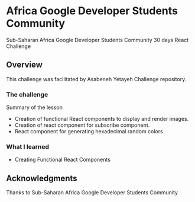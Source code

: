 # Africa Google Developer Students  Community

Sub-Saharan Africa Google Developer Students Community 30 days React Challenge

## Overview

This challenge was facilitated by  Asabeneh Yetayeh Challenge repository.


### The challenge

Summary of the lesson 

- Creation of functional React components to display and render images.
- Creation of react component for subscribe component.
- React component for generating hexadecimal random colors

### What I learned

- Creating Functional React Components

## Acknowledgments

Thanks to Sub-Saharan Africa Google Developer Students Community